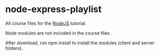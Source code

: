 # node-express-playlist

All course files for the [NodeJS](https://nodejs.org) tutorial.

Node modules are not included in the course files. 

After download, run npm install to install the modules (client and server folders).